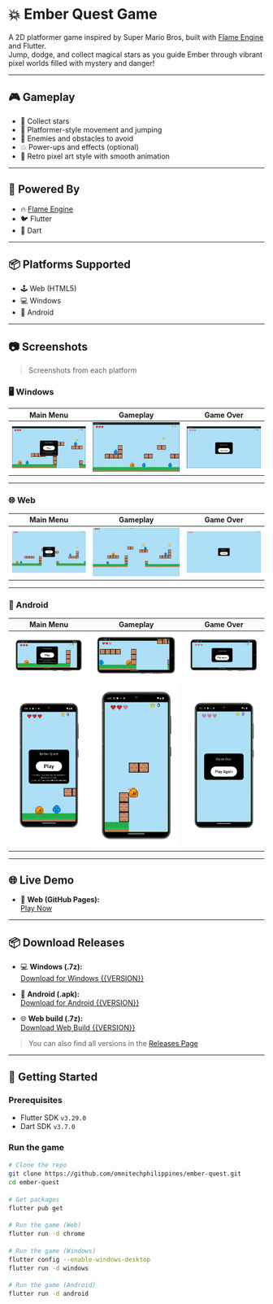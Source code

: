 # 💥 Ember Quest Game

A 2D platformer game inspired by Super Mario Bros, built with [Flame Engine](https://flame-engine.org/) and Flutter.  
Jump, dodge, and collect magical stars as you guide Ember through vibrant pixel worlds filled with mystery and danger!

---

## 🎮 Gameplay

- 🌟 Collect stars
- 🧱 Platformer-style movement and jumping
- 👾 Enemies and obstacles to avoid
- 💥 Power-ups and effects (optional)
- 🎨 Retro pixel art style with smooth animation

---

## 🧩 Powered By

- 🔥 [Flame Engine](https://flame-engine.org/)
- 🐦 Flutter
- 🧪 Dart

---

## 📦 Platforms Supported

- 🕹️ Web (HTML5)
- 💻 Windows
- 📱 Android

---

## 📷 Screenshots

> Screenshots from each platform

### 🖥️ Windows

| Main Menu                                             | Gameplay                                                      | Game Over                                                      |
|-------------------------------------------------------|---------------------------------------------------------------|----------------------------------------------------------------|
| ![Windows Menu](screenshots/windows/windows-menu.png) | ![Windows Gameplay](screenshots/windows/windows-gameplay.png) | ![Windows Game Over](screenshots/windows/windows-gameover.png) |

---

### 🌐 Web

| Main Menu                                 | Gameplay                                          | Game Over                                          |
|-------------------------------------------|---------------------------------------------------|----------------------------------------------------|
| ![Web Menu](screenshots/web/web-menu.png) | ![Web Gameplay](screenshots/web/web-gameplay.png) | ![Web Game Over](screenshots/web/web-gameover.png) |

---

### 📱 Android

| Main Menu                                                       | Gameplay                                                                | Game Over                                                                |
|-----------------------------------------------------------------|-------------------------------------------------------------------------|--------------------------------------------------------------------------|
| ![Android Menu](screenshots/android/android-landscape-menu.png) | ![Android Gameplay](screenshots/android/android-landscape-gameplay.png) | ![Android Game Over](screenshots/android/android-landscape-gameover.png) |
| ![Android Menu](screenshots/android/android-portrait-menu.png)  | ![Android Gameplay](screenshots/android/android-portrait-gameplay.png)  | ![Android Game Over](screenshots/android/android-portrait-gameover.png)  |

---

## 🌐 Live Demo

- 🔗 **Web (GitHub Pages):**  
  [Play Now](https://omnitechphilippines.github.io/ember-quest/)

---

## 📦 Download Releases

- 💻 **Windows (.7z):**  
  [Download for Windows {{VERSION}}](https://github.com/omnitechphilippines/ember-quest/releases/download/v1.0.0%2B1/windows-release-{{ENCODED_VERSION}}.7z)

- 📱 **Android (.apk):**  
  [Download for Android {{VERSION}}](https://github.com/omnitechphilippines/ember-quest/releases/download/v1.0.0%2B1/app-release-{{ENCODED_VERSION}}.apk)

- 🌐 **Web build (.7z):**  
  [Download Web Build {{VERSION}}](https://github.com/omnitechphilippines/ember-quest/releases/download/v1.0.0%2B1/web-release-{{ENCODED_VERSION}}.7z)

> You can also find all versions in the [Releases Page](https://github.com/omnitechphilippines/ember-quest/releases)

---

## 🚀 Getting Started

### Prerequisites

- Flutter SDK `v3.29.0`
- Dart SDK `v3.7.0`

### Run the game

```bash
# Clone the repo
git clone https://github.com/omnitechphilippines/ember-quest.git
cd ember-quest

# Get packages
flutter pub get

# Run the game (Web)
flutter run -d chrome

# Run the game (Windows)
flutter config --enable-windows-desktop
flutter run -d windows

# Run the game (Android)
flutter run -d android
